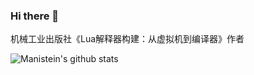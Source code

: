 ### Hi there 👋
机械工业出版社《Lua解释器构建：从虚拟机到编译器》作者
<!--
**Manistein/Manistein** is a ✨ _special_ ✨ repository because its `README.md` (this file) appears on your GitHub profile.

Here are some ideas to get you started:

- 🔭 I’m currently working on ...
- 🌱 I’m currently learning ...
- 👯 I’m looking to collaborate on ...
- 🤔 I’m looking for help with ...
- 💬 Ask me about ...
- 📫 How to reach me: ...
- 😄 Pronouns: ...
- ⚡ Fun fact: ...
-->

![Manistein's github stats](https://github-readme-stats-eta-opal.vercel.app/api?username=Manistein&show_icons=true&bg_color=30,48C9B0,904e95&title_color=fff&text_color=fff)
